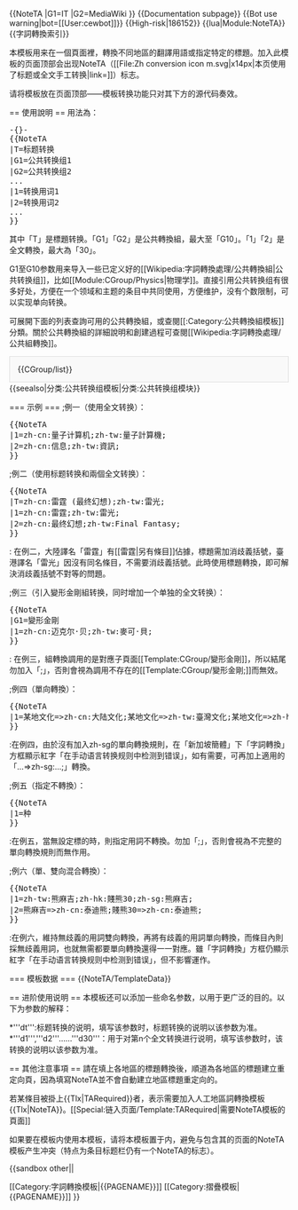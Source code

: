 {{NoteTA
|G1=IT
|G2=MediaWiki
}}
{{Documentation subpage}}
{{Bot use warning|bot=[[User:cewbot]]}}
{{High-risk|186152}}
{{lua|Module:NoteTA}}
{{字詞轉換索引}}
<!-- 在本行下編輯模板說明 -->

本模板用来在一個頁面裡，轉換不同地區的翻譯用語或指定特定的標題。加入此模板的页面顶部会出现NoteTA（[[File:Zh conversion icon m.svg|x14px|本页使用了标题或全文手工转换|link=]]）标志。

请将模板放在页面顶部——模板转换功能只对其下方的源代码奏效。

== 使用說明 ==
用法為：
<pre>-{}-
{{NoteTA
|T=标题转换
|G1=公共转换组1
|G2=公共转换组2
...
|1=转换用词1
|2=转换用词2
...
}}
</pre>

其中「T」是標題转换。「G1」「G2」是公共轉換組，最大至「G10」。「1」「2」是全文轉換，最大為「30」。

G1至G10参数用来导入一些已定义好的[[Wikipedia:字詞轉換處理/公共轉換組|公共转换组]]，比如[[Module:CGroup/Physics|物理学]]。直接引用公共转换组有很多好处，方便在一个领域和主题的条目中共同使用，方便维护，没有个数限制，可以实现单向转换。

可展開下面的列表查詢可用的公共轉換組，或查閱[[:Category:公共轉換組模板]]分類。關於公共轉換組的詳細說明和創建過程可查閱[[Wikipedia:字詞轉換處理/公共組轉換]]。

<div style="background-color: #F9F9F9; border: 1px solid #DDD; padding: 1em;"><!--
-->{{CGroup/list}}<!-- 此为公共转换组列表 --><!--
--></div>
{{seealso|分类:公共转换组模板|分类:公共转换组模块}}

=== 示例 ===
;例一（使用全文转换）：
<pre>
{{NoteTA
|1=zh-cn:量子计算机;zh-tw:量子計算機;
|2=zh-cn:信息;zh-tw:資訊;
}}
</pre>

;例二（使用标题转换和兩個全文转换）：
<pre>
{{NoteTA
|T=zh-cn:雷霆 (最终幻想);zh-tw:雷光;
|1=zh-cn:雷霆;zh-tw:雷光;
|2=zh-cn:最终幻想;zh-tw:Final Fantasy;
}}
</pre>
: 在例二，大陸譯名「雷霆」有[[雷霆|另有條目]]佔據，標題需加消歧義括號，臺港譯名「雷光」因沒有同名條目，不需要消歧義括號。此時使用標題轉換，即可解決消歧義括號不對等的問題。

;例三（引入變形金剛組转换，同时增加一个单独的全文转换）：
<pre>
{{NoteTA
|G1=變形金剛
|1=zh-cn:迈克尔·贝;zh-tw:麥可·貝;
}}
</pre>
: 在例三，組轉換調用的是對應子頁面[[Template:CGroup/變形金剛]]，所以結尾勿加入「;」，否則會視為調用不存在的[[Template:CGroup/變形金剛;]]而無效。

;例四（單向轉換）：
<pre>
{{NoteTA
|1=某地文化=>zh-cn:大陆文化;某地文化=>zh-tw:臺灣文化;某地文化=>zh-hk:香港文化;
}}
</pre>
:在例四，由於沒有加入zh-sg的單向轉換規則，在「新加坡簡體」下「字詞轉換」方框顯示紅字「在手动语言转换规则中检测到错误」，如有需要，可再加上適用的「...=>zh-sg:...;」轉換。

;例五（指定不轉換）：
<pre>
{{NoteTA
|1=种
}}
</pre>
:在例五，當無設定標的時，則指定用詞不轉換。勿加「;」，否則會視為不完整的單向轉換規則而無作用。

;例六（單、雙向混合轉換）：
<pre>
{{NoteTA
|1=zh-tw:熊麻吉;zh-hk:賤熊30;zh-sg:熊麻吉;
|2=熊麻吉=>zh-cn:泰迪熊;賤熊30=>zh-cn:泰迪熊;
}}
</pre>
:在例六，維持無歧義的用詞雙向轉換，再將有歧義的用詞單向轉換，而條目內則採無歧義用詞，也就無需都要單向轉換還得一一對應。雖「字詞轉換」方框仍顯示紅字「在手动语言转换规则中检测到错误」，但不影響運作。

=== 模板数据 ===
{{NoteTA/TemplateData}}

== 进阶使用说明 ==
本模板还可以添加一些命名参数，以用于更广泛的目的。以下为参数的解释：

<!-- 新版参数无效
*'''reason'''：提示标题转换的原由。可省略（將采用下面1），也可以用內置的數字參數：
*: 1：为了阅读方便，本文使用[[Help:中文维基百科的繁简处理#條目標題|<span style="{{{linkStyle|}}}">標題手工轉換</span>]]。
*: 2：由於[[Wikipedia:命名常规 (技术限制)|<span style="{{{linkStyle|}}}">技術限制</span>]]，本文使用[[Help:中文维基百科的繁简处理#條目標題|<span style="{{{linkStyle|}}}">標題手工轉換</span>]]。
*: 3：由於西文标题首字母小写的需要，本文使用[[Help:中文维基百科的繁简处理#條目標題|<span style="{{{linkStyle|}}}">標題手工轉換</span>]]。
*: 4：為了隱藏消歧義後綴，本文使用[[Help:中文维基百科的繁简处理#條目標題|<span style="{{{linkStyle|}}}">標題手工轉換</span>]]。
*: 5：為了防止過度全局轉換，本文使用[[Help:中文维基百科的繁简处理#條目標題|<span style="{{{linkStyle|}}}">標題手工轉換</span>]]。 -->
*'''dt''':标题转换的说明，填写该参数时，标题转换的说明以该参数为准。
*'''d1''','''d2'''……'''d30'''：用于对第n个全文转换进行说明，填写该参数时，该转换的说明以该参数为准。
<!-- 新版参数无效
*'''skin''':[[Template:NoteTA/skins|模板效果]]，可以让转换说明部分以不同的视觉效果呈现。目前已实现的效果見下表，更多的其他效果可以自行創建。最终的显示結果：若有skin参数，就用skin参数的效果，否則使用G1组的效果，若G1也没有的话，就用預設的默认模板效果。 -->

== 其他注意事項 ==
請在填上各地區的標題轉換後，順道為各地區的標題建立重定向頁，因為填寫NoteTA並不會自動建立地區標題重定向的。

若某條目被掛上{{Tlx|TARequired}}者，表示需要加入人工地區詞轉換模板{{Tlx|NoteTA}}。[[Special:链入页面/Template:TARequired|需要NoteTA模板的頁面]]

如果要在模板内使用本模板，请将本模板置于<code><nowiki><noinclude></noinclude></nowiki></code>内，避免与包含其的页面的NoteTA模板产生冲突（特点为条目标题栏仍有一个NoteTA的标志）。
<!-- 新版参数无效
{{NoteTA/skinslist}} -->

<includeonly>{{sandbox other||
<!-- 本行下加入模板的分類，跨維基連結加入Wikidata（參見[[Wikipedia:Wikidata]]） -->
[[Category:字詞轉換模板|{{PAGENAME}}]]
[[Category:摺疊模板|{{PAGENAME}}]]
}}</includeonly>
